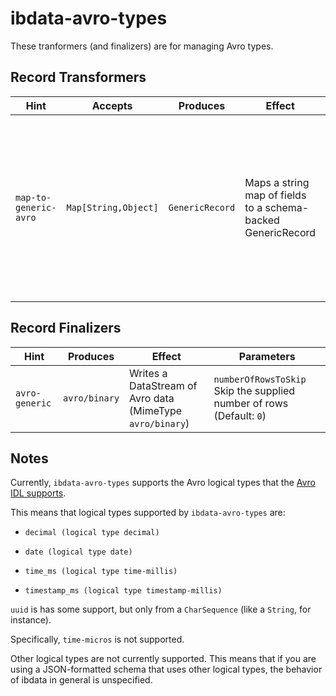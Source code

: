 # ibdata-avro-types

These tranformers (and finalizers) are for managing Avro types.

## Record Transformers

| Hint | Accepts | Produces | Effect | Parameters |
| ---- | ------- | -------- | ------ | ---------- |
| `map-to-generic-avro` | `Map[String,Object]` | `GenericRecord` | Maps a string map of fields to a schema-backed GenericRecord | <ul><li>`schema` - Path to schema (avsc)</li><li>`timestamp.formatter` - Timestamp format (Default : [`DateTimeFormatter.ISO_ZONED_DATE_TIME`](https://docs.oracle.com/javase/8/docs/api/java/time/format/DateTimeFormatter.html)) </li><li>`time.formatter` - Time field type formatter (Default: `HH:MM` - 24 hour with hours 00-23 )</li><li>`date.formatter` - Date field type formatter (DEfault: `mm-DD-yy`) </li><li>`locale.language`- Locale (Default: default for system)</li><li>`locale.region` - Locale (Default: default for system)</li> </ul> |


## Record Finalizers

| Hint | Produces | Effect | Parameters |
| ---- | -------- | ------ | ---------- |
| `avro-generic` |  `avro/binary` | Writes a DataStream of Avro data (MimeType `avro/binary`) | `numberOfRowsToSkip` Skip the supplied number of rows (Default: `0`) |


## Notes

Currently, `ibdata-avro-types` supports the Avro logical types that the [Avro IDL supports](https://avro.apache.org/docs/current/idl.html#logical_types).

This means that logical types supported by `ibdata-avro-types` are:

*     decimal (logical type decimal)
*     date (logical type date)
*     time_ms (logical type time-millis)
*     timestamp_ms (logical type timestamp-millis)

`uuid` is has some support, but only from a `CharSequence` (like a `String`, for instance).

Specifically, `time-micros` is not supported.

Other logical types are not currently supported.
This means that if you are using a JSON-formatted schema that uses other logical types, the behavior of ibdata in general is unspecified.